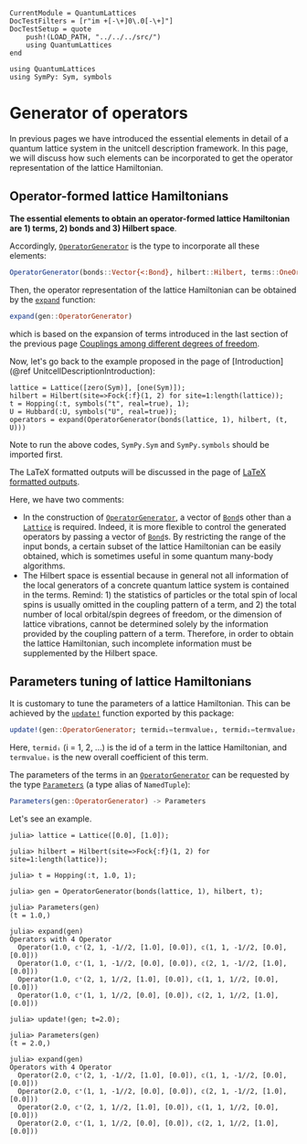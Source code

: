 ```@meta
CurrentModule = QuantumLattices
DocTestFilters = [r"im +[-\+]0\.0[-\+]"]
DocTestSetup = quote
    push!(LOAD_PATH, "../../../src/")
    using QuantumLattices
end
```

```@setup gen
using QuantumLattices
using SymPy: Sym, symbols
```

# Generator of operators

In previous pages we have introduced the essential elements in detail of a quantum lattice system in the unitcell description framework. In this page, we will discuss how such elements can be incorporated to get the operator representation of the lattice Hamiltonian.

## Operator-formed lattice Hamiltonians

**The essential elements to obtain an operator-formed lattice Hamiltonian are 1) terms, 2) bonds and 3) Hilbert space**.

Accordingly, [`OperatorGenerator`](@ref) is the type to incorporate all these elements:
```julia
OperatorGenerator(bonds::Vector{<:Bond}, hilbert::Hilbert, terms::OneOrMore{Term})
```
Then, the operator representation of the lattice Hamiltonian can be obtained by the [`expand`](@ref) function:
```julia
expand(gen::OperatorGenerator)
```
which is based on the expansion of terms introduced in the last section of the previous page [Couplings among different degrees of freedom](@ref).

Now, let's go back to the example proposed in the page of [Introduction](@ref UnitcellDescriptionIntroduction):
```@repl gen
lattice = Lattice([zero(Sym)], [one(Sym)]);
hilbert = Hilbert(site=>Fock{:f}(1, 2) for site=1:length(lattice));
t = Hopping(:t, symbols("t", real=true), 1);
U = Hubbard(:U, symbols("U", real=true));
operators = expand(OperatorGenerator(bonds(lattice, 1), hilbert, (t, U)))
```
Note to run the above codes, `SymPy.Sym` and `SymPy.symbols` should be imported first.

The LaTeX formatted outputs will be discussed in the page of [LaTeX formatted outputs](@ref).

Here, we have two comments:
* In the construction of [`OperatorGenerator`](@ref), a vector of [`Bond`](@ref)s other than a [`Lattice`](@ref) is required. Indeed, it is more flexible to control the generated operators by passing a vector of [`Bond`](@ref)s. By restricting the range of the input bonds, a certain subset of the lattice Hamiltonian can be easily obtained, which is sometimes useful in some quantum many-body algorithms.
* The Hilbert space is essential because in general not all information of the local generators of a concrete quantum lattice system is contained in the terms. Remind: 1) the statistics of particles or the total spin of local spins is usually omitted in the coupling pattern of a term, and 2) the total number of local orbital/spin degrees of freedom, or the dimension of lattice vibrations, cannot be determined solely by the information provided by the coupling pattern of a term. Therefore, in order to obtain the lattice Hamiltonian, such incomplete information must be supplemented by the Hilbert space.

## Parameters tuning of lattice Hamiltonians

It is customary to tune the parameters of a lattice Hamiltonian. This can be achieved by the [`update!`](@ref) function exported by this package:
```julia
update!(gen::OperatorGenerator; termid₁=termvalue₁, termid₁=termvalue₂, ...)
```
Here, `termidᵢ` (i = 1, 2, ...) is the id of a term in the lattice Hamiltonian, and `termvalueᵢ` is the new overall coefficient of this term.

The parameters of the terms in an [`OperatorGenerator`](@ref) can be requested by the type [`Parameters`](@ref) (a type alias of `NamedTuple`):
```julia
Parameters(gen::OperatorGenerator) -> Parameters
```

Let's see an example.
```jldoctest
julia> lattice = Lattice([0.0], [1.0]);

julia> hilbert = Hilbert(site=>Fock{:f}(1, 2) for site=1:length(lattice));

julia> t = Hopping(:t, 1.0, 1);

julia> gen = OperatorGenerator(bonds(lattice, 1), hilbert, t);

julia> Parameters(gen)
(t = 1.0,)

julia> expand(gen)
Operators with 4 Operator
  Operator(1.0, 𝕔⁺(2, 1, -1//2, [1.0], [0.0]), 𝕔(1, 1, -1//2, [0.0], [0.0]))
  Operator(1.0, 𝕔⁺(1, 1, -1//2, [0.0], [0.0]), 𝕔(2, 1, -1//2, [1.0], [0.0]))
  Operator(1.0, 𝕔⁺(2, 1, 1//2, [1.0], [0.0]), 𝕔(1, 1, 1//2, [0.0], [0.0]))
  Operator(1.0, 𝕔⁺(1, 1, 1//2, [0.0], [0.0]), 𝕔(2, 1, 1//2, [1.0], [0.0]))

julia> update!(gen; t=2.0);

julia> Parameters(gen)
(t = 2.0,)

julia> expand(gen)
Operators with 4 Operator
  Operator(2.0, 𝕔⁺(2, 1, -1//2, [1.0], [0.0]), 𝕔(1, 1, -1//2, [0.0], [0.0]))
  Operator(2.0, 𝕔⁺(1, 1, -1//2, [0.0], [0.0]), 𝕔(2, 1, -1//2, [1.0], [0.0]))
  Operator(2.0, 𝕔⁺(2, 1, 1//2, [1.0], [0.0]), 𝕔(1, 1, 1//2, [0.0], [0.0]))
  Operator(2.0, 𝕔⁺(1, 1, 1//2, [0.0], [0.0]), 𝕔(2, 1, 1//2, [1.0], [0.0]))
```
